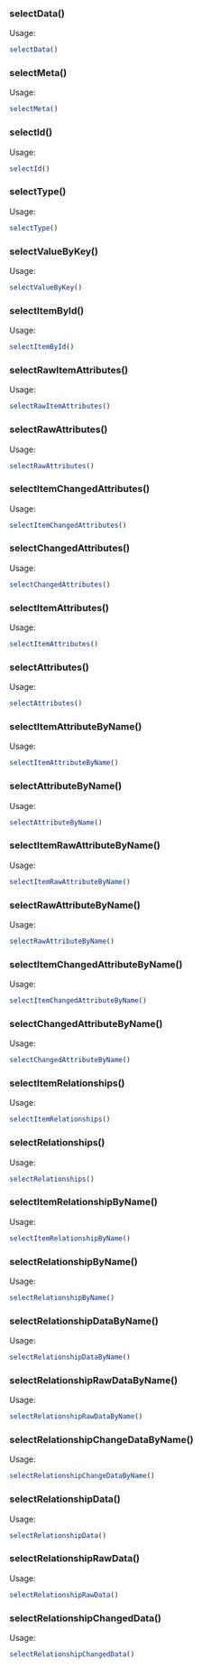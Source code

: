 ### selectData()
Usage:

```js
selectData()
```

### selectMeta()
Usage:

```js
selectMeta()
```

### selectId()
Usage:

```js
selectId()
```

### selectType()
Usage:

```js
selectType()
```

### selectValueByKey()
Usage:

```js
selectValueByKey()
```

### selectItemById()
Usage:

```js
selectItemById()
```

### selectRawItemAttributes()
Usage:

```js
selectRawItemAttributes()
```

### selectRawAttributes()
Usage:

```js
selectRawAttributes()
```

### selectItemChangedAttributes()
Usage:

```js
selectItemChangedAttributes()
```

### selectChangedAttributes()
Usage:

```js
selectChangedAttributes()
```

### selectItemAttributes()
Usage:

```js
selectItemAttributes()
```

### selectAttributes()
Usage:

```js
selectAttributes()
```

### selectItemAttributeByName()
Usage:

```js
selectItemAttributeByName()
```

### selectAttributeByName()
Usage:

```js
selectAttributeByName()
```

### selectItemRawAttributeByName()
Usage:

```js
selectItemRawAttributeByName()
```

### selectRawAttributeByName()
Usage:

```js
selectRawAttributeByName()
```

### selectItemChangedAttributeByName()
Usage:

```js
selectItemChangedAttributeByName()
```

### selectChangedAttributeByName()
Usage:

```js
selectChangedAttributeByName()
```

### selectItemRelationships()
Usage:

```js
selectItemRelationships()
```

### selectRelationships()
Usage:

```js
selectRelationships()
```

### selectItemRelationshipByName()
Usage:

```js
selectItemRelationshipByName()
```

### selectRelationshipByName()
Usage:

```js
selectRelationshipByName()
```

### selectRelationshipDataByName()
Usage:

```js
selectRelationshipDataByName()
```

### selectRelationshipRawDataByName()
Usage:

```js
selectRelationshipRawDataByName()
```

### selectRelationshipChangeDataByName()
Usage:

```js
selectRelationshipChangeDataByName()
```

### selectRelationshipData()
Usage:

```js
selectRelationshipData()
```

### selectRelationshipRawData()
Usage:

```js
selectRelationshipRawData()
```

### selectRelationshipChangedData()
Usage:

```js
selectRelationshipChangedData()
```
